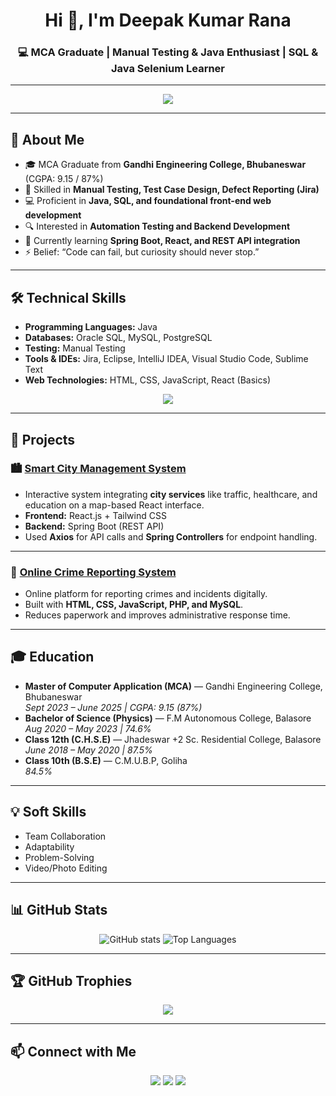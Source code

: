 <!-- Profile Header -->
<h1 align="center">Hi 👋, I'm Deepak Kumar Rana</h1>
<h3 align="center">💻 MCA Graduate | Manual Testing & Java Enthusiast | SQL & Java Selenium Learner</h3>

---

<!-- Typing SVG -->
<p align="center">
  <img src="https://readme-typing-svg.herokuapp.com?size=25&center=true&vCenter=true&width=700&height=60&pause=1000&color=00CFFF&color=FF5733&color=00F700&lines=Manual+Testing+%7C+Java+%7C+SQL;Java+Selenium+%26+JIRA;Software+Quality+and+Automation;" />
</p>

---

## 🚀 About Me
- 🎓 MCA Graduate from **Gandhi Engineering College, Bhubaneswar** (CGPA: 9.15 / 87%)  
- 🧪 Skilled in **Manual Testing, Test Case Design, Defect Reporting (Jira)**  
- 💻 Proficient in **Java, SQL, and foundational front-end web development**  
- 🔍 Interested in **Automation Testing and Backend Development**  
- 🌱 Currently learning **Spring Boot, React, and REST API integration**  
- ⚡ Belief: “Code can fail, but curiosity should never stop.”

---

## 🛠️ Technical Skills
- **Programming Languages:** Java  
- **Databases:** Oracle SQL, MySQL, PostgreSQL  
- **Testing:** Manual Testing  
- **Tools & IDEs:** Jira, Eclipse, IntelliJ IDEA, Visual Studio Code, Sublime Text  
- **Web Technologies:** HTML, CSS, JavaScript, React (Basics)

<p align="center">
  <img src="https://skillicons.dev/icons?i=java,spring,mysql,postgres,react,html,css,js,git,github,idea,vscode" />
</p>

---

## 🌟 Projects

### 🏙️ [Smart City Management System](https://github.com/x9code/Smart_City)
- Interactive system integrating **city services** like traffic, healthcare, and education on a map-based React interface.  
- **Frontend:** React.js + Tailwind CSS  
- **Backend:** Spring Boot (REST API)  
- Used **Axios** for API calls and **Spring Controllers** for endpoint handling.

---

### 🔐 [Online Crime Reporting System](https://github.com/x9code/OnlineCrimeReportingSystem)
- Online platform for reporting crimes and incidents digitally.  
- Built with **HTML, CSS, JavaScript, PHP, and MySQL**.  
- Reduces paperwork and improves administrative response time.

---

## 🎓 Education
- **Master of Computer Application (MCA)** — Gandhi Engineering College, Bhubaneswar  
  *Sept 2023 – June 2025 | CGPA: 9.15 (87%)*  
- **Bachelor of Science (Physics)** — F.M Autonomous College, Balasore  
  *Aug 2020 – May 2023 | 74.6%*  
- **Class 12th (C.H.S.E)** — Jhadeswar +2 Sc. Residential College, Balasore  
  *June 2018 – May 2020 | 87.5%*  
- **Class 10th (B.S.E)** — C.M.U.B.P, Goliha  
  *84.5%*

---

## 💡 Soft Skills
- Team Collaboration  
- Adaptability  
- Problem-Solving  
- Video/Photo Editing  

---

## 📊 GitHub Stats
<p align="center">
  <img src="https://github-readme-stats.vercel.app/api?username=x9code&show_icons=true&theme=tokyonight" alt="GitHub stats" />
  <img src="https://github-readme-stats.vercel.app/api/top-langs/?username=x9code&layout=compact&theme=tokyonight" alt="Top Languages" />
</p>

---

## 🏆 GitHub Trophies
<p align="center">
  <img src="https://github-profile-trophy.vercel.app/?username=x9code&theme=tokyonight&no-frame=true&row=1&column=6" />
</p>

---

## 📫 Connect with Me
<p align="center">
  <a href="https://www.linkedin.com/in/deepak-6753z/"><img src="https://img.shields.io/badge/LinkedIn-blue?logo=linkedin&logoColor=white"></a>
  <a href="mailto:contact.deepakrana.work@gmail.com"><img src="https://img.shields.io/badge/Gmail-red?logo=gmail&logoColor=white"></a>
  <a href="https://github.com/x9code"><img src="https://img.shields.io/badge/GitHub-black?logo=github&logoColor=white"></a>
</p>

